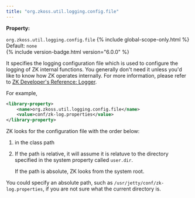 ```yaml
---
title: "org.zkoss.util.logging.config.file"
---
```


**Property:**

`org.zkoss.util.logging.config.file`
{% include global-scope-only.html %}
Default: `none`  
{% include version-badge.html version="6.0.0" %}

It specifies the logging configuration file which is used to configure
the logging of ZK internal functions. You generally don't need it unless
you'd like to know how ZK operates internally. For more information,
please refer to [ZK Developer's Reference: Logger]({{site.baseurl}}/zk_dev_ref/supporting_utilities/logger).

For example,

```xml
<library-property>
    <name>org.zkoss.util.logging.config.file</name>
    <value>conf/zk-log.properties</value>
</library-property>
```

ZK looks for the configuration file with the order below:

1.  in the class path
2.  If the path is relative, it will assume it is relatuve to the
    directory specified in the system property called `user.dir`.
      
    If the path is absolute, ZK looks from the system root.

You could specify an absolute path, such as
`/usr/jetty/conf/zk-log.properties`, if you are not sure what the
current directory is.
